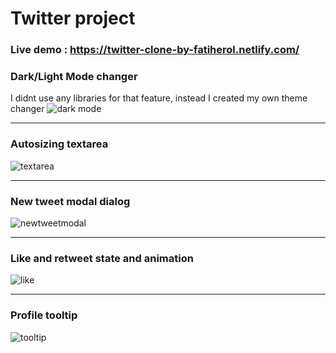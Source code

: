 # Twitter project

### **Live demo : https://twitter-clone-by-fatiherol.netlify.com/**



### **Dark/Light Mode changer**
I didnt use any libraries for that feature, instead I created my own theme changer
![dark mode](https://user-images.githubusercontent.com/65243642/173483535-6bdb80e7-1adb-4d86-b18e-74b950475c7e.gif)
<hr/>

### **Autosizing textarea**
![textarea](https://user-images.githubusercontent.com/65243642/173483581-f99f7112-f115-4156-acad-784882ad989e.gif)
<hr/>

### **New tweet modal dialog**
![newtweetmodal](https://user-images.githubusercontent.com/65243642/173483647-cee264ac-dfb4-4288-a205-40736143db2e.gif)
<hr/>

### **Like and retweet state and animation**
![like](https://user-images.githubusercontent.com/65243642/173483713-0f3cb19d-8297-403f-90e2-bc6f8eb73b0d.gif)
<hr/>

### **Profile tooltip**
![tooltip](https://user-images.githubusercontent.com/65243642/173727263-7145582b-bb02-46b8-bd82-fe17dc49ecbd.gif)
